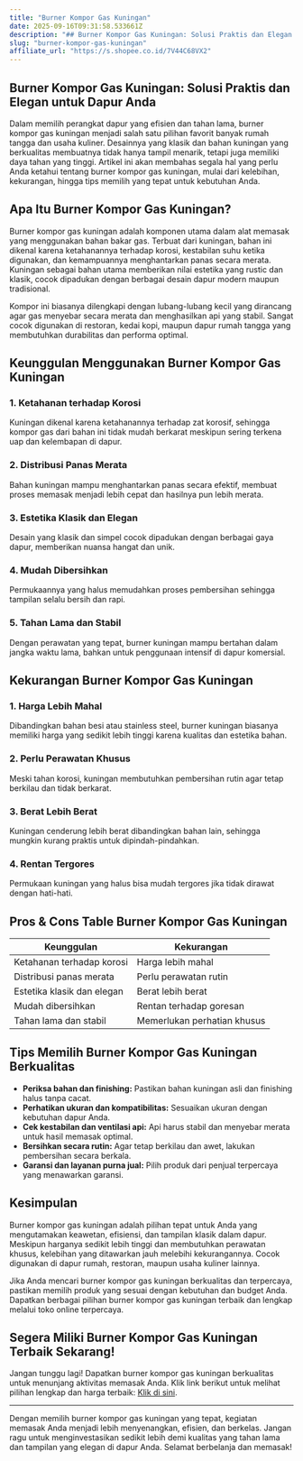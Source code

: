 ```yaml
---
title: "Burner Kompor Gas Kuningan"
date: 2025-09-16T09:31:58.533661Z
description: "## Burner Kompor Gas Kuningan: Solusi Praktis dan Elegan untuk Dapur Anda..."
slug: "burner-kompor-gas-kuningan"
affiliate_url: "https://s.shopee.co.id/7V44C68VX2"
---
```

## Burner Kompor Gas Kuningan: Solusi Praktis dan Elegan untuk Dapur Anda

Dalam memilih perangkat dapur yang efisien dan tahan lama, burner kompor gas kuningan menjadi salah satu pilihan favorit banyak rumah tangga dan usaha kuliner. Desainnya yang klasik dan bahan kuningan yang berkualitas membuatnya tidak hanya tampil menarik, tetapi juga memiliki daya tahan yang tinggi. Artikel ini akan membahas segala hal yang perlu Anda ketahui tentang burner kompor gas kuningan, mulai dari kelebihan, kekurangan, hingga tips memilih yang tepat untuk kebutuhan Anda.

## Apa Itu Burner Kompor Gas Kuningan?

Burner kompor gas kuningan adalah komponen utama dalam alat memasak yang menggunakan bahan bakar gas. Terbuat dari kuningan, bahan ini dikenal karena ketahanannya terhadap korosi, kestabilan suhu ketika digunakan, dan kemampuannya menghantarkan panas secara merata. Kuningan sebagai bahan utama memberikan nilai estetika yang rustic dan klasik, cocok dipadukan dengan berbagai desain dapur modern maupun tradisional.

Kompor ini biasanya dilengkapi dengan lubang-lubang kecil yang dirancang agar gas menyebar secara merata dan menghasilkan api yang stabil. Sangat cocok digunakan di restoran, kedai kopi, maupun dapur rumah tangga yang membutuhkan durabilitas dan performa optimal.

## Keunggulan Menggunakan Burner Kompor Gas Kuningan

### 1. Ketahanan terhadap Korosi
Kuningan dikenal karena ketahanannya terhadap zat korosif, sehingga kompor gas dari bahan ini tidak mudah berkarat meskipun sering terkena uap dan kelembapan di dapur.

### 2. Distribusi Panas Merata
Bahan kuningan mampu menghantarkan panas secara efektif, membuat proses memasak menjadi lebih cepat dan hasilnya pun lebih merata.

### 3. Estetika Klasik dan Elegan
Desain yang klasik dan simpel cocok dipadukan dengan berbagai gaya dapur, memberikan nuansa hangat dan unik.

### 4. Mudah Dibersihkan
Permukaannya yang halus memudahkan proses pembersihan sehingga tampilan selalu bersih dan rapi.

### 5. Tahan Lama dan Stabil
Dengan perawatan yang tepat, burner kuningan mampu bertahan dalam jangka waktu lama, bahkan untuk penggunaan intensif di dapur komersial.

## Kekurangan Burner Kompor Gas Kuningan

### 1. Harga Lebih Mahal
Dibandingkan bahan besi atau stainless steel, burner kuningan biasanya memiliki harga yang sedikit lebih tinggi karena kualitas dan estetika bahan.

### 2. Perlu Perawatan Khusus
Meski tahan korosi, kuningan membutuhkan pembersihan rutin agar tetap berkilau dan tidak berkarat.

### 3. Berat Lebih Berat
Kuningan cenderung lebih berat dibandingkan bahan lain, sehingga mungkin kurang praktis untuk dipindah-pindahkan.

### 4. Rentan Tergores
Permukaan kuningan yang halus bisa mudah tergores jika tidak dirawat dengan hati-hati.

## Pros & Cons Table Burner Kompor Gas Kuningan

| **Keunggulan**                     | **Kekurangan**                         |
|-------------------------------------|----------------------------------------|
| Ketahanan terhadap korosi         | Harga lebih mahal                     |
| Distribusi panas merata            | Perlu perawatan rutin                |
| Estetika klasik dan elegan        | Berat lebih berat                     |
| Mudah dibersihkan                  | Rentan terhadap goresan               |
| Tahan lama dan stabil              | Memerlukan perhatian khusus            |

## Tips Memilih Burner Kompor Gas Kuningan Berkualitas

- **Periksa bahan dan finishing:** Pastikan bahan kuningan asli dan finishing halus tanpa cacat.
- **Perhatikan ukuran dan kompatibilitas:** Sesuaikan ukuran dengan kebutuhan dapur Anda.
- **Cek kestabilan dan ventilasi api:** Api harus stabil dan menyebar merata untuk hasil memasak optimal.
- **Bersihkan secara rutin:** Agar tetap berkilau dan awet, lakukan pembersihan secara berkala.
- **Garansi dan layanan purna jual:** Pilih produk dari penjual terpercaya yang menawarkan garansi.

## Kesimpulan

Burner kompor gas kuningan adalah pilihan tepat untuk Anda yang mengutamakan keawetan, efisiensi, dan tampilan klasik dalam dapur. Meskipun harganya sedikit lebih tinggi dan membutuhkan perawatan khusus, kelebihan yang ditawarkan jauh melebihi kekurangannya. Cocok digunakan di dapur rumah, restoran, maupun usaha kuliner lainnya.

Jika Anda mencari burner kompor gas kuningan berkualitas dan terpercaya, pastikan memilih produk yang sesuai dengan kebutuhan dan budget Anda. Dapatkan berbagai pilihan burner kompor gas kuningan terbaik dan lengkap melalui toko online terpercaya.

## Segera Miliki Burner Kompor Gas Kuningan Terbaik Sekarang!

Jangan tunggu lagi! Dapatkan burner kompor gas kuningan berkualitas untuk menunjang aktivitas memasak Anda. Klik link berikut untuk melihat pilihan lengkap dan harga terbaik: [Klik di sini](https://s.shopee.co.id/7V44C68VX2).

---

Dengan memilih burner kompor gas kuningan yang tepat, kegiatan memasak Anda menjadi lebih menyenangkan, efisien, dan berkelas. Jangan ragu untuk menginvestasikan sedikit lebih demi kualitas yang tahan lama dan tampilan yang elegan di dapur Anda. Selamat berbelanja dan memasak!